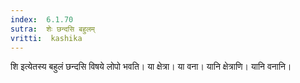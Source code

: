 ```yaml
---
index:  6.1.70
sutra:  शेः छन्दसि बहुलम्
vritti:  kashika 
---
```


शि इत्येतस्य बहुलं छन्दसि विषये लोपो भवति। या क्षेत्रा। या वना। यानि क्षेत्राणि। यानि वनानि।

